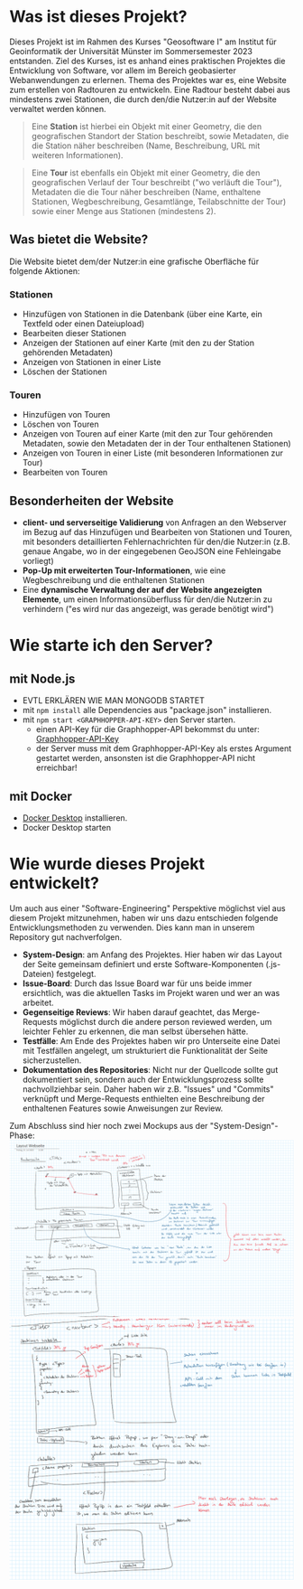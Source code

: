 # Was ist dieses Projekt?
Dieses Projekt ist im Rahmen des Kurses "Geosoftware I" am Institut für Geoinformatik der Universität Münster im Sommersemester 2023 entstanden. Ziel des Kurses, ist es anhand eines praktischen Projektes die Entwicklung von Software, vor allem im Bereich geobasierter Webanwendungen zu erlernen. Thema des Projektes war es, eine Website zum erstellen von Radtouren zu entwickeln. Eine Radtour besteht dabei aus mindestens zwei Stationen, die durch den/die Nutzer:in auf der Website verwaltet werden können. 

> Eine **Station** ist hierbei ein Objekt mit einer Geometry, die den geografischen Standort der Station beschreibt, sowie Metadaten, die die Station näher beschreiben (Name, Beschreibung, URL mit weiteren Informationen).

> Eine **Tour** ist ebenfalls ein Objekt mit einer Geometry, die den geografischen Verlauf der Tour beschreibt ("wo verläuft die Tour"), Metadaten die die Tour näher beschreiben (Name, enthaltene Stationen, Wegbeschreibung, Gesamtlänge, Teilabschnitte der Tour) sowie einer Menge aus Stationen (mindestens 2).


## Was bietet die Website?
Die Website bietet dem/der Nutzer:in eine grafische Oberfläche für folgende Aktionen:
### Stationen
- Hinzufügen von Stationen in die Datenbank (über eine Karte, ein Textfeld oder einen Dateiupload)
- Bearbeiten dieser Stationen
- Anzeigen der Stationen auf einer Karte (mit den zu der Station gehörenden Metadaten)
- Anzeigen von Stationen in einer Liste
- Löschen der Stationen
### Touren
- Hinzufügen von Touren
- Löschen von Touren
- Anzeigen von Touren auf einer Karte (mit den zur Tour gehörenden Metadaten, sowie den Metadaten der in der Tour enthaltenen Stationen)
- Anzeigen von Touren in einer Liste (mit besonderen Informationen zur Tour)
- Bearbeiten von Touren

## Besonderheiten der Website
- **client- und serverseitige Validierung** von Anfragen an den Webserver im Bezug auf das Hinzufügen und Bearbeiten von Stationen und Touren, mit besonders detaillierten Fehlernachrichten für den/die Nutzer:in (z.B. genaue Angabe, wo in der eingegebenen GeoJSON eine Fehleingabe vorliegt)
- **Pop-Up mit erweiterten Tour-Informationen**, wie eine Wegbeschreibung und die enthaltenen Stationen
- Eine **dynamische Verwaltung der auf der Website angezeigten Elemente**, um einen Informationsüberfluss für den/die Nutzer:in zu verhindern ("es wird nur das angezeigt, was gerade benötigt wird")

# Wie starte ich den Server?
## mit Node.js
- EVTL ERKLÄREN WIE MAN MONGODB STARTET
- mit ```npm install``` alle Dependencies aus "package.json" installieren.
- mit ```npm start <GRAPHHOPPER-API-KEY>``` den Server starten.
  - einen API-Key für die Graphhopper-API bekommst du unter: [Graphhopper-API-Key](https://support.graphhopper.com/support/solutions/articles/44001976027-create-an-api-key)
  - der Server muss mit dem Graphhopper-API-Key als erstes Argument gestartet werden, ansonsten ist die Graphhopper-API nicht erreichbar!

## mit Docker
- [Docker Desktop](https://docs.docker.com/get-docker/) installieren.
- Docker Desktop starten

# Wie wurde dieses Projekt entwickelt?
Um auch aus einer "Software-Engineering" Perspektive möglichst viel aus diesem Projekt mitzunehmen, haben wir uns dazu entschieden folgende Entwicklungsmethoden zu verwenden. Dies kann man in unserem Repository gut nachverfolgen.
- **System-Design**: am Anfang des Projektes. Hier haben wir das Layout der Seite gemeinsam definiert und erste Software-Komponenten (.js-Dateien) festgelegt.
- **Issue-Board**: Durch das Issue Board war für uns beide immer ersichtlich, was die aktuellen Tasks im Projekt waren und wer an was arbeitet.
- **Gegenseitige Reviews**: Wir haben darauf geachtet, das Merge-Requests möglichst durch die andere person reviewed werden, um leichter Fehler zu erkennen, die man selbst übersehen hätte.
- **Testfälle**: Am Ende des Projektes haben wir pro Unterseite eine Datei mit Testfällen angelegt, um strukturiert die Funktionalität der Seite sicherzustellen.
- **Dokumentation des Repositories**: Nicht nur der Quellcode sollte gut dokumentiert sein, sondern auch der Entwicklungsprozess sollte nachvollziehbar sein. Daher haben wir z.B. "Issues" und "Commits" verknüpft und Merge-Requests enthielten eine Beschreibung der enthaltenen Features sowie Anweisungen zur Review.

Zum Abschluss sind hier noch zwei Mockups aus der "System-Design"-Phase:
![](TourMockup.PNG/)
![](StationsMockup.PNG/)
